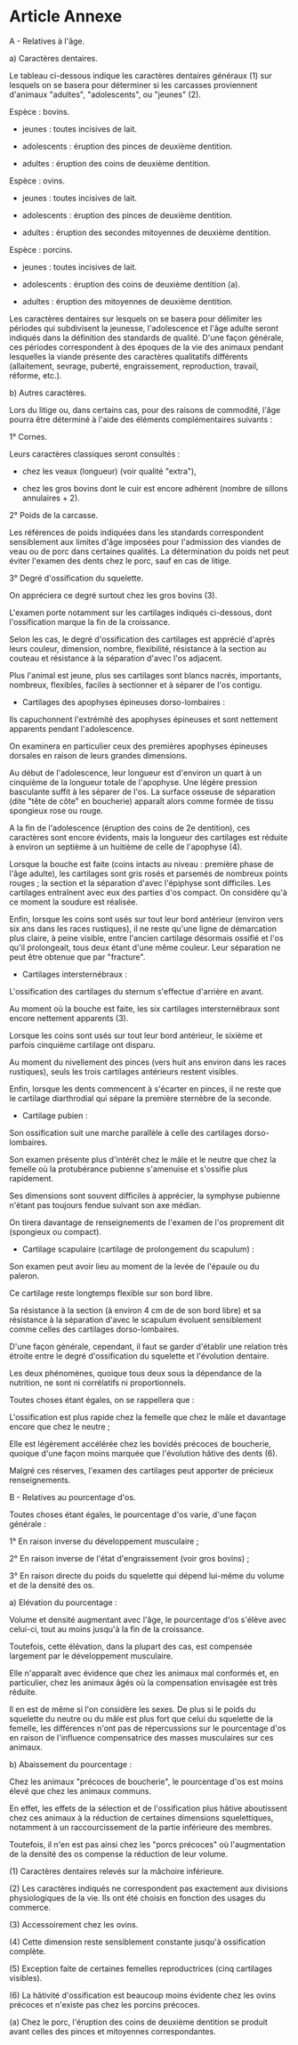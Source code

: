 # Article Annexe

A - Relatives à l'âge.

a) Caractères dentaires.

Le tableau ci-dessous indique les caractères dentaires généraux (1) sur lesquels on se basera pour déterminer si les carcasses proviennent d'animaux "adultes", "adolescents", ou "jeunes" (2).

Espèce : bovins.

- jeunes : toutes incisives de lait.

- adolescents : éruption des pinces de deuxième dentition.

- adultes : éruption des coins de deuxième dentition.

Espèce : ovins.

- jeunes : toutes incisives de lait.

- adolescents : éruption des pinces de deuxième dentition.

- adultes : éruption des secondes mitoyennes de deuxième dentition.

Espèce : porcins.

- jeunes : toutes incisives de lait.

- adolescents : éruption des coins de deuxième dentition (a).

- adultes : éruption des mitoyennes de deuxième dentition.

Les caractères dentaires sur lesquels on se basera pour délimiter les périodes qui subdivisent la jeunesse, l'adolescence et l'âge adulte seront indiqués dans la définition des standards de qualité.    D'une façon générale, ces périodes correspondent à des époques de la vie des animaux pendant lesquelles la viande présente des caractères qualitatifs différents (allaitement, sevrage, puberté, engraissement, reproduction, travail, réforme, etc.).

b) Autres caractères.

Lors du litige ou, dans certains cas, pour des raisons de commodité, l'âge pourra être déterminé à l'aide des éléments complémentaires suivants :

1° Cornes.

Leurs caractères classiques seront consultés :

- chez les veaux (longueur) (voir qualité "extra"),

- chez les gros bovins dont le cuir est encore adhérent (nombre de sillons annulaires + 2).

2° Poids de la carcasse.

Les références de poids indiquées dans les standards correspondent sensiblement aux limites d'âge imposées pour l'admission des viandes de veau ou de porc dans certaines qualités. La détermination du poids net peut éviter l'examen des dents chez le porc, sauf en cas de litige.

3° Degré d'ossification du squelette.

On appréciera ce degré surtout chez les gros bovins (3).

L'examen porte notamment sur les cartilages indiqués ci-dessous, dont l'ossification marque la fin de la croissance.

Selon les cas, le degré d'ossification des cartilages est apprécié d'après leurs couleur, dimension, nombre, flexibilité, résistance à la section au couteau et résistance à la séparation d'avec l'os adjacent.

Plus l'animal est jeune, plus ses cartilages sont blancs nacrés, importants, nombreux, flexibles, faciles à sectionner et à séparer de l'os contigu.

- Cartilages des apophyses épineuses dorso-lombaires :

Ils capuchonnent l'extrémité des apophyses épineuses et sont nettement apparents pendant l'adolescence.

On examinera en particulier ceux des premières apophyses épineuses dorsales en raison de leurs grandes dimensions.

Au début de l'adolescence, leur longueur est d'environ un quart à un cinquième de la longueur totale de l'apophyse. Une légère pression basculante suffit à les séparer de l'os. La surface osseuse de séparation (dite "tête de côte" en boucherie) apparaît alors comme formée de tissu spongieux rose ou rouge.

A la fin de l'adolescence (éruption des coins de 2e dentition), ces caractères sont encore évidents, mais la longueur des cartilages est réduite à environ un septième à un huitième de celle de l'apophyse (4).

Lorsque la bouche est faite (coins intacts au niveau : première phase de l'âge adulte), les cartilages sont gris rosés et parsemés de nombreux points rouges ; la section et la séparation d'avec l'épiphyse sont difficiles. Les cartilages entraînent avec eux des parties d'os compact. On considère qu'à ce moment la soudure est réalisée.

Enfin, lorsque les coins sont usés sur tout leur bord antérieur (environ vers six ans dans les races rustiques), il ne reste qu'une ligne de démarcation plus claire, à peine visible, entre l'ancien cartilage désormais ossifié et l'os qu'il prolongeait, tous deux étant d'une même couleur. Leur séparation ne peut être obtenue que par "fracture".

- Cartilages intersternébraux :

L'ossification des cartilages du sternum s'effectue d'arrière en avant.

Au moment où la bouche est faite, les six cartilages intersternébraux sont encore nettement apparents (3).

Lorsque les coins sont usés sur tout leur bord antérieur, le sixième et parfois cinquième cartilage ont disparu.

Au moment du nivellement des pinces (vers huit ans environ dans les races rustiques), seuls les trois cartilages antérieurs restent visibles.

Enfin, lorsque les dents commencent à s'écarter en pinces, il ne reste que le cartilage diarthrodial qui sépare la première sternèbre de la seconde.

- Cartilage pubien :

Son ossification suit une marche parallèle à celle des cartilages dorso-lombaires.

Son examen présente plus d'intérêt chez le mâle et le neutre que chez la femelle où la protubérance pubienne s'amenuise et s'ossifie plus rapidement.

Ses dimensions sont souvent difficiles à apprécier, la symphyse pubienne n'étant pas toujours fendue suivant son axe médian.

On tirera davantage de renseignements de l'examen de l'os proprement dit (spongieux ou compact).

- Cartilage scapulaire (cartilage de prolongement du scapulum) :

Son examen peut avoir lieu au moment de la levée de l'épaule ou du paleron.

Ce cartilage reste longtemps flexible sur son bord libre.

Sa résistance à la section (à environ 4 cm de de son bord libre) et sa résistance à la séparation d'avec le scapulum évoluent sensiblement comme celles des cartilages dorso-lombaires.

D'une façon générale, cependant, il faut se garder d'établir une relation très étroite entre le degré d'ossification du squelette et l'évolution dentaire.

Les deux phénomènes, quoique tous deux sous la dépendance de la nutrition, ne sont ni corrélatifs ni proportionnels.

Toutes choses étant égales, on se rappellera que :

L'ossification est plus rapide chez la femelle que chez le mâle et davantage encore que chez le neutre ;

Elle est légèrement accélérée chez les bovidés précoces de boucherie, quoique d'une façon moins marquée que l'évolution hâtive des dents (6).

Malgré ces réserves, l'examen des cartilages peut apporter de précieux renseignements.

B - Relatives au pourcentage d'os.

Toutes choses étant égales, le pourcentage d'os varie, d'une façon générale :

1° En raison inverse du développement musculaire ;

2° En raison inverse de l'état d'engraissement (voir gros bovins) ;

3° En raison directe du poids du squelette qui dépend lui-même du volume et de la densité des os.

a) Elévation du pourcentage :

Volume et densité augmentant avec l'âge, le pourcentage d'os s'élève avec celui-ci, tout au moins jusqu'à la fin de la croissance.

Toutefois, cette élévation, dans la plupart des cas, est compensée largement par le développement musculaire.

Elle n'apparaît avec évidence que chez les animaux mal conformés et, en particulier, chez les animaux âgés où la compensation envisagée est très réduite.

Il en est de même si l'on considère les sexes. De plus si le poids du squelette du neutre ou du mâle est plus fort que celui du squelette de la femelle, les différences n'ont pas de répercussions sur le pourcentage d'os en raison de l'influence compensatrice des masses musculaires sur ces animaux.

b) Abaissement du pourcentage :

Chez les animaux "précoces de boucherie", le pourcentage d'os est moins élevé que chez les animaux communs.

En effet, les effets de la sélection et de l'ossification plus hâtive aboutissent chez ces animaux à la réduction de certaines dimensions squelettiques, notamment à un raccourcissement de la partie inférieure des membres.

Toutefois, il n'en est pas ainsi chez les "porcs précoces" où l'augmentation de la densité des os compense la réduction de leur volume.

(1) Caractères dentaires relevés sur la mâchoire inférieure.

(2) Les caractères indiqués ne correspondent pas exactement aux divisions physiologiques de la vie. Ils ont été choisis en fonction des usages du commerce.

(3) Accessoirement chez les ovins.

(4) Cette dimension reste sensiblement constante jusqu'à ossification complète.

(5) Exception faite de certaines femelles reproductrices (cinq cartilages visibles).

(6) La hâtivité d'ossification est beaucoup moins évidente chez les ovins précoces et n'existe pas chez les porcins précoces.

(a) Chez le porc, l'éruption des coins de deuxième dentition se produit avant celles des pinces et mitoyennes correspondantes.
